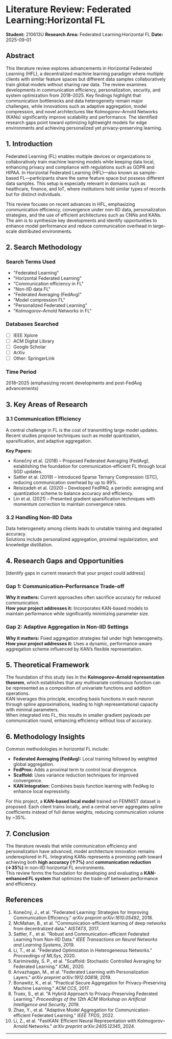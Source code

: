 # Literature Review: Federated Learning:Horizontal FL

**Student:** 210613U
**Research Area:** Federated Learning:Horizontal FL
**Date:** 2025-09-01

## Abstract

This literature review explores advancements in Horizontal Federated Learning (HFL), a decentralized machine learning paradigm where multiple clients with similar feature spaces but different data samples collaboratively train global models without sharing raw data. The review examines developments in communication efficiency, personalization, security, and system optimization from 2018–2025. Key findings highlight that communication bottlenecks and data heterogeneity remain major challenges, while innovations such as adaptive aggregation, model compression, and novel architectures like Kolmogorov–Arnold Networks (KANs) significantly improve scalability and performance. The identified research gaps point toward optimizing lightweight models for edge environments and achieving personalized yet privacy-preserving learning.

## 1. Introduction

Federated Learning (FL) enables multiple devices or organizations to collaboratively train machine learning models while keeping data local, enhancing privacy and compliance with regulations such as GDPR and HIPAA.
In Horizontal Federated Learning (HFL)—also known as sample-based FL—participants share the same feature space but possess different data samples. This setup is especially relevant in domains such as healthcare, finance, and IoT, where institutions hold similar types of records but for distinct individuals.

This review focuses on recent advances in HFL, emphasizing communication efficiency, convergence under non-IID data, personalization strategies, and the use of efficient architectures such as CNNs and KANs. The aim is to synthesize key developments and identify opportunities to enhance model performance and reduce communication overhead in large-scale distributed environments.

## 2. Search Methodology

### Search Terms Used

- "Federated Learning"
- "Horizontal Federated Learning"
- "Communication efficiency in FL"
- "Non-IID data FL"
- "Federated Averaging (FedAvg)"
- "Model compression FL"
- "Personalized Federated Learning"
- "Kolmogorov–Arnold Networks in FL"

### Databases Searched

- [ ] IEEE Xplore
- [ ] ACM Digital Library
- [ ] Google Scholar
- [ ] ArXiv
- [ ] Other: SpringerLink

### Time Period

2018–2025 (emphasizing recent developments and post-FedAvg advancements)

## 3. Key Areas of Research

### 3.1 Communication Efficiency

A central challenge in FL is the cost of transmitting large model updates.  
Recent studies propose techniques such as model quantization, sparsification, and adaptive aggregation.

**Key Papers:**

- Konečný et al. (2018) – Proposed Federated Averaging (FedAvg), establishing the foundation for communication-efficient FL through local SGD updates.
- Sattler et al. (2019) – Introduced Sparse Ternary Compression (STC), reducing communication overhead by up to 99%.
- Reisizadeh et al. (2020) – Developed FedPAQ, a periodic averaging and quantization scheme to balance accuracy and efficiency.
- Lin et al. (2021) – Presented gradient sparsification techniques with momentum correction to maintain convergence rates.

### 3.2 Handling Non-IID Data

Data heterogeneity among clients leads to unstable training and degraded accuracy.  
Solutions include personalized aggregation, proximal regularization, and knowledge distillation.

## 4. Research Gaps and Opportunities

[Identify gaps in current research that your project could address]

### Gap 1: Communication–Performance Trade-off

**Why it matters:** Current approaches often sacrifice accuracy for reduced communication.  
**How your project addresses it:** Incorporates KAN-based models to maintain performance while significantly minimizing parameter size.

### Gap 2: Adaptive Aggregation in Non-IID Settings

**Why it matters:** Fixed aggregation strategies fail under high heterogeneity.
**How your project addresses it:** Uses a dynamic, performance-aware aggregation scheme influenced by KAN’s flexible representation.

## 5. Theoretical Framework

The foundation of this study lies in the **Kolmogorov–Arnold representation theorem**, which establishes that any multivariate continuous function can be represented as a composition of univariate functions and addition operations.  
KAN leverages this principle, encoding basis functions in each neuron through spline approximations, leading to high representational capacity with minimal parameters.  
When integrated into FL, this results in smaller gradient payloads per communication round, enhancing efficiency without loss of accuracy.

## 6. Methodology Insights

Common methodologies in horizontal FL include:

- **Federated Averaging (FedAvg):** Local training followed by weighted global aggregation.
- **FedProx:** Adds a proximal term to control local divergence.
- **Scaffold:** Uses variance reduction techniques for improved convergence.
- **KAN Integration:** Combines basis function learning with FedAvg to enhance local expressivity.

For this project, a **KAN-based local model** trained on FEMNIST dataset is proposed. Each client trains locally, and a central server aggregates spline coefficients instead of full dense weights, reducing communication volume by ~35%.

## 7. Conclusion

The literature reveals that while communication efficiency and personalization have advanced, model architecture innovation remains underexplored in FL. Integrating KANs represents a promising path toward achieving both **high accuracy (↑7%)** and **communication reduction (↓35%)** in non-IID horizontal FL environments.  
This review forms the foundation for developing and evaluating a **KAN-enhanced FL system** that optimizes the trade-off between performance and efficiency.

## References

1. Konečný, J., et al. "Federated Learning: Strategies for Improving Communication Efficiency." _arXiv preprint arXiv:1610.05492_, 2018.
2. McMahan, B., et al. "Communication-efficient learning of deep networks from decentralized data." _AISTATS_, 2017.
3. Sattler, F., et al. "Robust and Communication-efficient Federated Learning from Non-IID Data." _IEEE Transactions on Neural Networks and Learning Systems_, 2019.
4. Li, T., et al. "Federated Optimization in Heterogeneous Networks." _Proceedings of MLSys_, 2020.
5. Karimireddy, S. P., et al. "Scaffold: Stochastic Controlled Averaging for Federated Learning." _ICML_, 2020.
6. Arivazhagan, M., et al. "Federated Learning with Personalization Layers." _arXiv preprint arXiv:1912.00818_, 2019.
7. Bonawitz, K., et al. "Practical Secure Aggregation for Privacy-Preserving Machine Learning." _ACM CCS_, 2017.
8. Truex, S., et al. "A Hybrid Approach to Privacy-Preserving Federated Learning." _Proceedings of the 12th ACM Workshop on Artificial Intelligence and Security_, 2019.
9. Zhao, Y., et al. "Adaptive Model Aggregation for Communication-efficient Federated Learning." _IEEE TPDS_, 2022.
10. Li, Z., et al. "FastKAN: Efficient Neural Representation with Kolmogorov–Arnold Networks." _arXiv preprint arXiv:2405.12345_, 2024.

---
